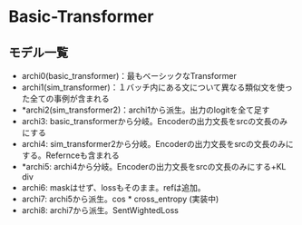 # Basic-Transformer

## モデル一覧
- archi0(basic_transformer)：最もベーシックなTransformer
- archi1(sim_transformer)：１バッチ内にある文について異なる類似文を使った全ての事例が含まれる
- *archi2(sim_transformer2)：archi1から派生。出力のlogitを全て足す
- archi3: basic_transformerから分岐。Encoderの出力文長をsrcの文長のみにする
- archi4: sim_transformer2から分岐。Encoderの出力文長をsrcの文長のみにする。Refernceも含まれる
- *archi5: archi4から分岐。Encoderの出力文長をsrcの文長のみにする+KL div
- archi6: maskはせず、lossもそのまま。refは追加。
- archi7: archi5から派生。cos * cross_entropy (実装中)
- archi8: archi7から派生。SentWightedLoss